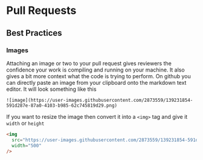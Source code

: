 # Pull Requests

## Best Practices

### Images

Attaching an image or two to your pull request gives reviewers the confidence your work is compiling and running on your machine. It also gives a bit more context what the code is trying to perform. On github you can directly paste an image from your clipboard onto the markdown text editor. It will look something like this

```
![image](https://user-images.githubusercontent.com/2873559/139231854-591d287e-87a0-4103-b985-62c745819d29.png)
```

If you want to resize the image then convert it into a `<img>` tag and give it `width` or `height`

```html
<img
  src="https://user-images.githubusercontent.com/2873559/139231854-591d287e-87a0-4103-b985-62c745819d29.png"
  width="500"
/>
```
